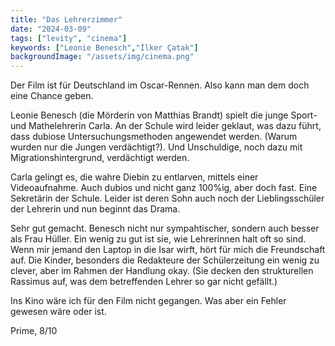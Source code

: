 ```yaml
---
title: "Das Lehrerzimmer"
date: "2024-03-09"
tags: ["levity", "cinema"]
keywords: ["Leonie Benesch","İlker Çatak"]
backgroundImage: "/assets/img/cinema.png"
---
```

Der Film ist für Deutschland im Oscar-Rennen. Also kann man dem doch eine Chance geben.

Leonie Benesch (die Mörderin von Matthias Brandt) spielt die junge Sport- und Mathelehrerin Carla. An der Schule wird leider geklaut, was dazu führt, dass dubiose Untersuchungsmethoden angewendet werden. (Warum wurden nur die Jungen verdächtigt?). Und Unschuldige, noch dazu mit Migrationshintergrund, verdächtigt werden.

Carla gelingt es, die wahre Diebin zu entlarven, mittels einer Videoaufnahme. Auch dubios und nicht ganz 100%ig, aber doch fast. Eine Sekretärin der Schule. Leider ist deren Sohn auch noch der Lieblingsschüler der Lehrerin und nun beginnt das Drama.

Sehr gut gemacht. Benesch nicht nur sympahtischer, sondern auch besser als Frau Hüller. Ein wenig zu gut ist sie, wie Lehrerinnen halt oft so sind. Wenn mir jemand den Laptop in die Isar wirft, hört für mich die Freundschaft auf. Die Kinder, besonders die Redakteure der Schülerzeitung ein wenig zu clever, aber im Rahmen der Handlung okay. (Sie decken den strukturellen Rassimus auf, was dem betreffenden Lehrer so gar nicht gefällt.) 

Ins Kino wäre ich für den Film nicht gegangen. Was aber ein Fehler gewesen wäre oder ist.

Prime, 8/10